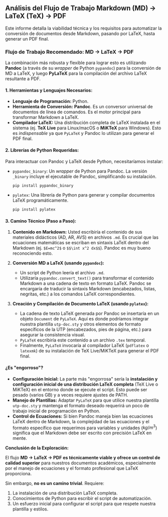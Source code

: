 ## Análisis del Flujo de Trabajo Markdown (MD) -> LaTeX (TeX) -> PDF

Este informe detalla la viabilidad técnica y los requisitos para automatizar la conversión de documentos desde Markdown, pasando por LaTeX, hasta generar un PDF final.

### Flujo de Trabajo Recomendado: MD -> LaTeX -> PDF

La combinación más robusta y flexible para lograr esto es utilizando **Pandoc** (a través de su *wrapper* de Python `pypandoc`) para la conversión de MD a LaTeX, y luego **PyLaTeX** para la compilación del archivo LaTeX resultante a PDF.

#### 1. Herramientas y Lenguajes Necesarios:

*   **Lenguaje de Programación:** Python.
*   **Herramienta de Conversión:** **Pandoc**. Es un conversor universal de documentos de línea de comandos. Es el motor principal para transformar Markdown a LaTeX.
*   **Compilador LaTeX:** Una distribución completa de LaTeX instalada en el sistema (ej. **TeX Live** para Linux/macOS o **MiKTeX** para Windows). Esto es *indispensable* ya que `PyLaTeX` y Pandoc lo utilizan para generar el PDF final.

#### 2. Librerías de Python Requeridas:

Para interactuar con Pandoc y LaTeX desde Python, necesitaríamos instalar:

*   `pypandoc_binary`: Un *wrapper* de Python para Pandoc. La versión `_binary` incluye el ejecutable de Pandoc, simplificando su instalación.
    ```bash
    pip install pypandoc_binary
    ```
*   `pylatex`: Una librería de Python para generar y compilar documentos LaTeX programáticamente.
    ```bash
    pip install pylatex
    ```

#### 3. Camino Técnico (Paso a Paso):

1.  **Contenido en Markdown:** Usted escribiría el contenido de sus materiales didácticos (AD, AR, AVS) en archivos `.md`. Es crucial que las ecuaciones matemáticas se escriban en sintaxis LaTeX dentro del Markdown (ej. `$E=mc^2$` o `$$\int x^2 dx$$`). Pandoc es muy bueno reconociendo esto.

2.  **Conversión MD a LaTeX (usando `pypandoc`):**
    *   Un script de Python leería el archivo `.md`.
    *   Utilizaría `pypandoc.convert_text()` para transformar el contenido Markdown a una cadena de texto en formato LaTeX. Pandoc se encargaría de traducir la sintaxis Markdown (encabezados, listas, negritas, etc.) a los comandos LaTeX correspondientes.

3.  **Creación y Compilación de Documento LaTeX (usando `pylatex`):**
    *   La cadena de texto LaTeX generada por Pandoc se insertaría en un objeto `Document` de `PyLaTeX`. Aquí es donde podríamos integrar nuestra plantilla `utp-doc.sty` y otros elementos de formato específicos de la UTP (encabezados, pies de página, etc.) para asegurar la consistencia visual.
    *   `PyLaTeX` escribiría este contenido a un archivo `.tex` temporal.
    *   Finalmente, `PyLaTeX` invocaría al compilador LaTeX (`pdflatex` o `latexmk`) de su instalación de TeX Live/MiKTeX para generar el PDF final.

#### ¿Es "engorroso"?

*   **Configuración Inicial:** La parte más "engorrosa" sería la **instalación y configuración inicial de una distribución LaTeX completa** (TeX Live o MiKTeX) en el entorno donde se ejecute el script. Esto puede ser pesado (varios GB) y a veces requiere ajustes de PATH.
*   **Manejo de Plantillas:** Adaptar `PyLaTeX` para que utilice nuestra plantilla `utp-doc.sty` y mantenga el formato deseado requerirá un poco de trabajo inicial de programación en Python.
*   **Control de Ecuaciones:** Si bien Pandoc maneja bien las ecuaciones LaTeX dentro de Markdown, la complejidad de las ecuaciones y el formato específico que requerimos para variables y unidades ($kg/m^3$) significa que el Markdown debe ser escrito con precisión LaTeX en mente.

**Conclusión de la Exploración:**

El flujo **MD -> LaTeX -> PDF es técnicamente viable y ofrece un control de calidad superior** para nuestros documentos académicos, especialmente por el manejo de ecuaciones y el formato profesional que LaTeX proporciona.

Sin embargo, **no es un camino trivial**. Requiere:
1.  La instalación de una distribución LaTeX completa.
2.  Conocimientos de Python para escribir el script de automatización.
3.  Un esfuerzo inicial para configurar el script para que respete nuestra plantilla y estilos.
